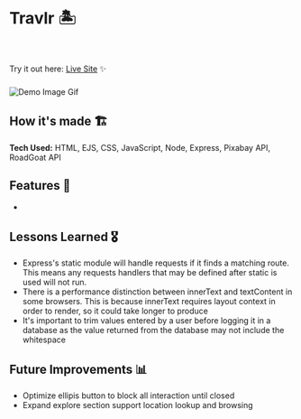 
# Travlr 🏝️

<br><br>Try it out here: [Live Site](#) ✨
###
![Demo Image Gif](#)

## How it's made  🏗
**Tech Used:** HTML, EJS, CSS, JavaScript, Node, Express, Pixabay API, RoadGoat API

## Features 📱
- 

## Lessons Learned 🎖
- Express's static module will handle requests if it finds a matching route. This means any requests handlers that may be defined after static is used will not run.
- There is a performance distinction between innerText and textContent in some browsers. This is because innerText requires layout context in order to render, so it could take longer to produce
- It's important to trim values entered by a user before logging it in a database as the value returned from the database may not include the whitespace

## Future Improvements 📊
- Optimize ellipis button to block all interaction until closed
- Expand explore section support location lookup and browsing
